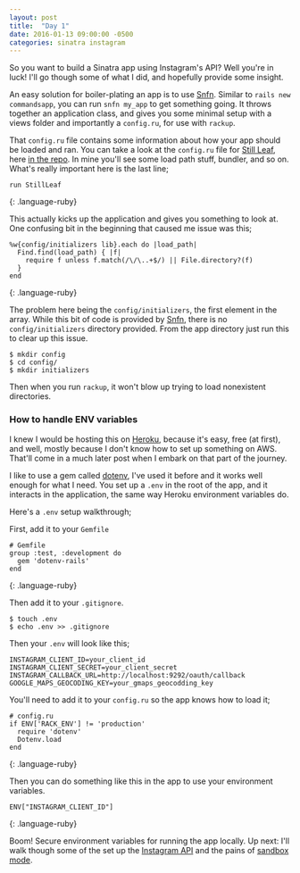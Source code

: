 ```yaml
---
layout: post
title:  "Day 1"
date: 2016-01-13 09:00:00 -0500
categories: sinatra instagram
---
```


So you want to build a Sinatra app using Instagram's API? Well you're in luck! I'll go though some of what I did, and hopefully provide some insight.

An easy solution for boiler-plating an app is to use [Snfn][snfn]. Similar to `rails new commandsapp`, you can run `snfn my_app` to get something going. It throws together an application class, and gives you some minimal setup with a views folder and importantly a `config.ru`, for use with `rackup`.

That `config.ru` file contains some information about how your app should be loaded and ran. You can take a look at the `config.ru` file for [Still Leaf][still-leaf], here [in the repo][config-ru]. In mine you'll see some load path stuff, bundler, and so on. What's really important here is the last line;

~~~
run StillLeaf
~~~
{: .language-ruby}

This actually kicks up the application and gives you something to look at. One confusing bit in the beginning that caused me issue was this;

~~~
%w{config/initializers lib}.each do |load_path|
  Find.find(load_path) { |f|
    require f unless f.match(/\/\..+$/) || File.directory?(f)
  }
end
~~~
{: .language-ruby}


The problem here being the `config/initializers`, the first element in the array. While this bit of code is provided by [Snfn][snfn], there is no `config/initializers` directory provided. From the app directory just run this to clear up this issue.

~~~
$ mkdir config
$ cd config/
$ mkdir initializers
~~~

Then when you run `rackup`, it won't blow up trying to load nonexistent directories.

### How to handle ENV variables
I knew I would be hosting this on [Heroku][heroku], because it's easy, free (at first), and well, mostly because I don't know how to set up something on AWS. That'll come in a much later post when I embark on that part of the journey.

I like to use a gem called [dotenv][dotenv], I've used it before and it works well enough for what I need. You set up a `.env` in the root of the app, and it interacts in the application, the same way Heroku environment variables do.

Here's a `.env` setup walkthrough;

First, add it to your `Gemfile`
~~~
# Gemfile
group :test, :development do
  gem 'dotenv-rails'
end
~~~
{: .language-ruby}

Then add it to your `.gitignore`.

~~~
$ touch .env
$ echo .env >> .gitignore
~~~

Then your `.env` will look like this;

~~~
INSTAGRAM_CLIENT_ID=your_client_id
INSTAGRAM_CLIENT_SECRET=your_client_secret
INSTAGRAM_CALLBACK_URL=http://localhost:9292/oauth/callback
GOOGLE_MAPS_GEOCODING_KEY=your_gmaps_geocodding_key
~~~

You'll need to add it to your `config.ru` so the app knows how to load it;

~~~
# config.ru
if ENV['RACK_ENV'] != 'production'
  require 'dotenv'
  Dotenv.load
end
~~~
{: .language-ruby}

Then you can do something like this in the app to use your environment variables.

~~~
ENV["INSTAGRAM_CLIENT_ID"]
~~~
{: .language-ruby}

Boom! Secure environment variables for running the app locally. Up next: I'll walk though some of the set up the [Instagram API][instagram-api] and the pains of [sandbox mode][instagram-sandbox].

[snfn]: https://github.com/zachpendleton/snfn
[still-leaf]: https://github.com/finleye/still-leaf
[config-ru]: https://github.com/finleye/still-leaf/blob/master/config.ru
[heroku]:https://www.heroku.com/
[dotenv]: https://github.com/bkeepers/dotenv
[instagram-api]: https://www.instagram.com/developer/
[instagram-sandbox]: https://www.instagram.com/developer/sandbox/
